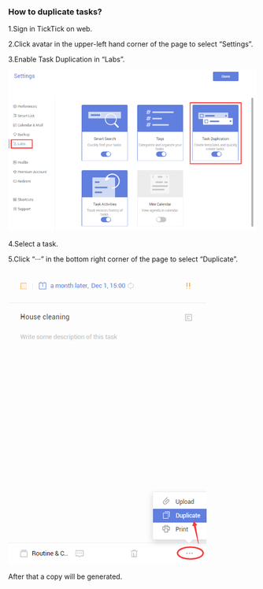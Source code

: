 ### How to duplicate tasks?

1.Sign in TickTick on web.

2.Click avatar in the upper-left hand corner of the page to select “Settings”.

3.Enable Task Duplication in “Labs”.

![](duplication.png)

4.Select a task.

5.Click “···” in the bottom right corner of the page to select “Duplicate”.

![](duplication2.png)

After that a copy will be generated.




